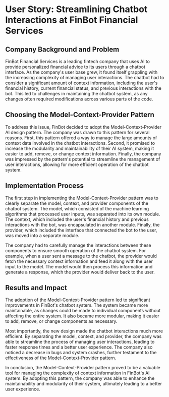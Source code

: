 # User Story: Streamlining Chatbot Interactions at FinBot Financial Services

## Company Background and Problem

FinBot Financial Services is a leading fintech company that uses AI to provide personalized financial advice to its users through a chatbot interface. As the company's user base grew, it found itself grappling with the increasing complexity of managing user interactions. The chatbot had to consider a significant amount of context information, including the user's financial history, current financial status, and previous interactions with the bot. This led to challenges in maintaining the chatbot system, as any changes often required modifications across various parts of the code.

## Choosing the Model-Context-Provider Pattern

To address this issue, FinBot decided to adopt the Model-Context-Provider AI design pattern. The company was drawn to this pattern for several reasons. First, this pattern offered a way to manage the large amounts of context data involved in the chatbot interactions. Second, it promised to increase the modularity and maintainability of their AI system, making it easier to add, remove, or change context information. Finally, the company was impressed by the pattern's potential to streamline the management of user interactions, allowing for more efficient operation of the chatbot system.

## Implementation Process

The first step in implementing the Model-Context-Provider pattern was to clearly separate the model, context, and provider components of the chatbot system. The model, which consisted of the machine learning algorithms that processed user inputs, was separated into its own module. The context, which included the user's financial history and previous interactions with the bot, was encapsulated in another module. Finally, the provider, which included the interface that connected the bot to the user, was moved into a separate module.

The company had to carefully manage the interactions between these components to ensure smooth operation of the chatbot system. For example, when a user sent a message to the chatbot, the provider would fetch the necessary context information and feed it along with the user input to the model. The model would then process this information and generate a response, which the provider would deliver back to the user.

## Results and Impact

The adoption of the Model-Context-Provider pattern led to significant improvements in FinBot's chatbot system. The system became more maintainable, as changes could be made to individual components without affecting the entire system. It also became more modular, making it easier to add, remove, or change components as necessary. 

Most importantly, the new design made the chatbot interactions much more efficient. By separating the model, context, and provider, the company was able to streamline the process of managing user interactions, leading to faster response times and a better user experience. The company also noticed a decrease in bugs and system crashes, further testament to the effectiveness of the Model-Context-Provider pattern.

In conclusion, the Model-Context-Provider pattern proved to be a valuable tool for managing the complexity of context information in FinBot's AI system. By adopting this pattern, the company was able to enhance the maintainability and modularity of their system, ultimately leading to a better user experience.